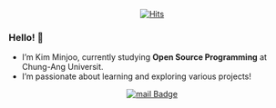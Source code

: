 <div align=center>
	
[![Hits](https://hits.seeyoufarm.com/api/count/incr/badge.svg?url=https%3A%2F%2Fgithub.com%2Fzzsza)](https://hits.seeyoufarm.com) 
	
</div>

### Hello! 👋
- I’m Kim Minjoo, currently studying **Open Source Programming** at Chung-Ang Universit.
- I’m passionate about learning and exploring various projects!

<div align=center>

[![mail Badge](https://img.shields.io/badge/-mail-minutemailer?style=flat-square&logo=mail&logoColor=wite&link=mailto:minju050224@cau.ac.kr)](mailto:minju050224@cau.ac.kr)

</div>
